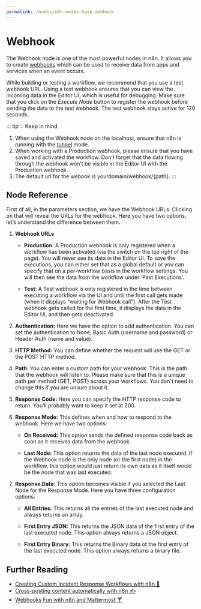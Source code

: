 ```yaml
---
permalink: /nodes/n8n-nodes-base.webhook
---
```


# Webhook

The Webhook node is one of the most powerful nodes in n8n. It allows you to create [webhooks](https://en.wikipedia.org/wiki/Webhook) which can be used to receive data from apps and services when an event occurs.

While building or testing a workflow, we recommend that you use a test webhook URL. Using a test webhook ensures that you can view the incoming data in the Editor UI, which is useful for debugging. Make sure that you click on the *Execute Node* button to register the webhook before sending the data to the test webhook. The test webhook stays active for 120 seconds.

::: tip 💡 Keep in mind
1. When using the Webhook node on the localhost, ensure that n8n is running with the [tunnel](../../../../getting-started/quickstart.md#start-with-tunnel) mode.
2. When working with a Production webhook, please ensure that you have saved and activated the workflow. Don’t forget that the data flowing through the webhook won’t be visible in the Editor UI with the Production webhook.
3. The default url for the webook is yourdomain/webhook/{path}.
:::


## Node Reference

First of all, in the parameters section, we have the Webhook URLs. Clicking on that will reveal the URLs for the webhook. Here you have two options, let’s understand the difference between them.

1. **Webhook URLs**
    - **Production**: A Production webhook is only registered when a workflow has been activated (via the switch on the top right of the page). You will never see its data in the Editor UI. To save the executions, you can either set that as a global default or you can specify that on a per-workflow basis in the workflow settings. You will then see the data from the workflow under ‘Past Executions’.

    - **Test**: A Test webhook is only registered in the time between executing a workflow via the UI and until the first call gets made (when it displays “waiting for Webhook call”). After the Test webhook gets called for the first time, it displays the data in the Editor UI, and then gets deactivated.

2. **Authentication:** Here we have the option to add authentication. You can set the authentication to None, Basic Auth (username and password) or Header Auth (name and value).

3. **HTTP Method:** You can define whether the request will use the GET or the POST HTTP method.

4. **Path:** You can enter a custom path for your webhook. This is the path that the webhook will listen to. Please make sure that this is a unique path per method (GET, POST) across your workflows. You don't need to change this if you are unsure about it.

5. **Response Code:** Here you can specify the HTTP response code to return. You’ll probably want to keep it set at 200.

6. **Response Mode:** This defines when and how to respond to the webhook. Here we have two options:
    
    - **On Received:** This option sends the defined response code back as soon as it receives data from the webhook.

    - **Last Node:** This option returns the data of the last node executed. If the Webhook node is the only node (or the first node) in the workflow, this option would just return its own data as it itself would be the node that was last executed.

7. **Response Data:** This option becomes visible if you selected the Last Node for the Response Mode. Here you have three configuration options:

    - **All Entries:** This returns all the entries of the last executed node and always returns an array.

    - **First Entry JSON:** This returns the JSON data of the first entry of the last executed node. This option always returns a JSON object.

    - **First Entry Binary:** This returns the Binary data of the first entry of the last executed node. This option always returns a binary file.


## Further Reading

- [Creating Custom Incident Response Workflows with n8n 🚨](https://medium.com/n8n-io/creating-custom-incident-response-workflows-with-n8n-9baef0bbedb9)
- [Cross-posting content automatically with n8n ✍️](https://medium.com/n8n-io/automating-cross-posting-blog-posts-using-n8n-%EF%B8%8F-af2a89601810)
- [Webhooks Fun with n8n and Mattermost 🍸](https://medium.com/n8n-io/webhooks-fun-with-n8n-and-mattermost-4ebf7e2b4d2a)
